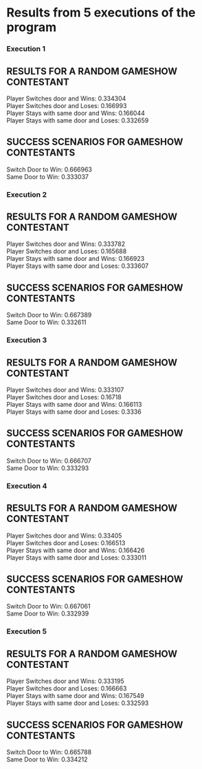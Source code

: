 # Results from 5 executions of the program  

### Execution 1  

RESULTS FOR A RANDOM GAMESHOW CONTESTANT  
----------------------------------------  
Player Switches door and Wins: 0.334304  
Player Switches door and Loses: 0.166993  
Player Stays with same door and Wins: 0.166044  
Player Stays with same door and Loses: 0.332659  

SUCCESS SCENARIOS FOR GAMESHOW CONTESTANTS  
------------------------------------------  
Switch Door to Win: 0.666963  
Same Door to Win: 0.333037  
  

### Execution 2  

RESULTS FOR A RANDOM GAMESHOW CONTESTANT  
----------------------------------------  
Player Switches door and Wins: 0.333782  
Player Switches door and Loses: 0.165688  
Player Stays with same door and Wins: 0.166923  
Player Stays with same door and Loses: 0.333607  

SUCCESS SCENARIOS FOR GAMESHOW CONTESTANTS  
------------------------------------------  
Switch Door to Win: 0.667389  
Same Door to Win: 0.332611  


### Execution 3  

RESULTS FOR A RANDOM GAMESHOW CONTESTANT  
----------------------------------------  
Player Switches door and Wins: 0.333107  
Player Switches door and Loses: 0.16718  
Player Stays with same door and Wins: 0.166113  
Player Stays with same door and Loses: 0.3336  

SUCCESS SCENARIOS FOR GAMESHOW CONTESTANTS  
------------------------------------------  
Switch Door to Win: 0.666707  
Same Door to Win: 0.333293  


### Execution 4  

RESULTS FOR A RANDOM GAMESHOW CONTESTANT  
----------------------------------------  
Player Switches door and Wins: 0.33405  
Player Switches door and Loses: 0.166513  
Player Stays with same door and Wins: 0.166426  
Player Stays with same door and Loses: 0.333011  

SUCCESS SCENARIOS FOR GAMESHOW CONTESTANTS  
------------------------------------------  
Switch Door to Win: 0.667061  
Same Door to Win: 0.332939  


### Execution 5  

RESULTS FOR A RANDOM GAMESHOW CONTESTANT  
----------------------------------------  
Player Switches door and Wins: 0.333195  
Player Switches door and Loses: 0.166663  
Player Stays with same door and Wins: 0.167549  
Player Stays with same door and Loses: 0.332593  

SUCCESS SCENARIOS FOR GAMESHOW CONTESTANTS   
------------------------------------------  
Switch Door to Win: 0.665788  
Same Door to Win: 0.334212  
